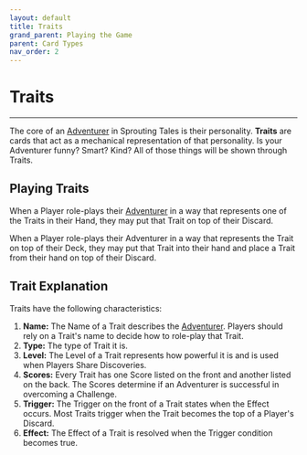 ```yaml
---
layout: default
title: Traits
grand_parent: Playing the Game
parent: Card Types
nav_order: 2
---
```


# Traits

--- 

The core of an [Adventurer](https://plerpsandplerps.github.io/Sprouting-Tales/docs/Introduction/Basics.html#player-and-adventurer) in Sprouting Tales is their personality. **Traits** are cards that act as a mechanical representation of that personality. Is your Adventurer funny? Smart? Kind? All of those things will be shown through Traits. 

## Playing Traits

When a Player role-plays their [Adventurer](https://plerpsandplerps.github.io/Sprouting-Tales/docs/Introduction/Basics.html#player-and-adventurer) in a way that represents one of the Traits in their Hand, they may put that Trait on top of their Discard. 

When a Player role-plays their Adventurer in a way that represents the Trait on top of their Deck, they may put that Trait into their hand and place a Trait from their hand on top of their Discard. 

## Trait Explanation

Traits have the following characteristics: 

1. **Name:** The Name of a Trait describes the [Adventurer](https://plerpsandplerps.github.io/Sprouting-Tales/docs/Introduction/Basics.html#player-and-adventurer). Players should rely on a Trait's name to decide how to role-play that Trait. 
2. **Type:** The type of Trait it is. 
3. **Level:** The Level of a Trait represents how powerful it is and is used when Players Share Discoveries. 
4. **Scores:** Every Trait has one Score listed on the front and another listed on the back. The Scores determine if an Adventurer is successful in overcoming a Challenge.   
5. **Trigger:** The Trigger on the front of a Trait states when the Effect occurs. Most Traits trigger when the Trait becomes the top of a Player's Discard.
6. **Effect:** The Effect of a Trait is resolved when the Trigger condition becomes true.

<!-- 

Trait Example 

-->

<!--

## Trait Gallery

--> 